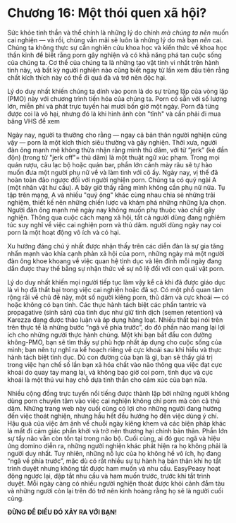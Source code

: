 # Chương 16: Một thói quen xã hội?

Sức khỏe tinh thần và thể chính là những lý do chính *mà chúng ta nên* muốn cai nghiện — và rồi, chúng vẫn mãi sẽ luôn là những lý do mà bạn *nên* cai. Chúng ta không thực sự cần nghiên cứu khoa học và kiến thức về khoa học thần kinh để biết rằng porn gây nghiện và có khả năng phá tan cuộc sống của chúng ta. Cơ thể của chúng ta là những tạo vật tinh vi nhất trên hành tinh này, và bất kỳ người nghiện nào cũng biết ngay từ lần xem đầu tiên rằng chất kích thích này có thể đi quá đà và trở nên độc hại.

Lý do duy nhất khiến chúng ta dính vào porn là do sự trùng lặp của vòng lặp (PMO) này với chương trình tiến hóa của chúng ta. Porn có sẵn với số lượng lớn, miễn phí và phát trực tuyến hai mươi bốn giờ một ngày. Porn đã từng được coi là vô hại, nhưng đó là khi hình ảnh còn "tĩnh" và cần phải đi mua băng VHS để xem

Ngày nay, người ta thường cho rằng — ngay cả bản thân người nghiện cũng vậy — porn là một kích thích siêu thường và gây nghiện. Thời xưa, người đàn ông mạnh mẽ không thừa nhận rằng mình thủ dâm, với từ “jerk” (kẻ đần độn) (trong từ "jerk off"= thủ dâm) là một thuật ngữ xúc phạm. Trong mọi quán rượu, câu lạc bộ hoặc quán bar, phần lớn cánh mày râu sẽ tự hào muốn đưa một người phụ nữ về và làm tình với cô ấy. Ngày nay, vị thế đã hoàn toàn đảo ngược đối với người nghiện porn. Chúng ta có quý ngài A (một nhân vật hư cấu). A bây giờ thấy rằng mình không cần phụ nữ nữa. Tụ tập trên mạng, A và nhiều "quý ông" khác cùng nhau chia sẻ những trải nghiệm, thiết kế nên những chiến lược và khám phá những những lựa chọn. Người đàn ông mạnh mẽ ngày nay không muốn phụ thuộc vào chất gây nghiện. Thông qua cuộc cách mạng xã hội, tất cả người dùng đang nghiêm túc suy nghĩ về việc cai nghiện porn và thủ dâm. người dùng ngày nay coi porn là một hoạt động vô ích và có hại.

Xu hướng đáng chú ý nhất được nhận thấy trên các diễn đàn là sự gia tăng nhấn mạnh vào khía cạnh phản xã hội của porn, những ngày mà một người đàn ông khoe khoang về việc quan hệ tình dục và lên đỉnh mỗi ngày đang dần được thay thế bằng sự nhận thức về sự nô lệ đối với con quái vật porn.

Lý do duy nhất khiến mọi người tiếp tục làm vậy kể cả khi đã được giáo dục là vì họ đã thất bại trong việc cai nghiện hoặc đã sợ. Có một phổ quan tâm rộng rãi về chủ đề này, một số người kiêng porn, thủ dâm và cực khoái — có hoặc không có bạn tình. Các thực hành tách biệt các phần tantric và propagative (sinh sản) của tình dục như giữ tinh dịch (semen retention) và Karezza đang được thảo luận và áp dụng hàng loạt. Nhiều thất bại nói trên trên thực tế là những bước “ngã về phía trước”, do đó phần nào mang lại lợi ích cho những người thực hành chúng. Một khi bạn bắt đầu con đường không-PMO, bạn sẽ tìm thấy sự phù hợp nhất áp dụng cho cuộc sống của mình; bạn nên tự nghĩ ra kế hoạch riêng về cực khoái sau khi hiểu và thực hành tách biệt tình dục. Dù con đường của bạn là gì, bạn sẽ thấy giá trị trong việc hạn chế số lần bạn xả hóa chất vào não thông qua việc đạt cực khoái do quay tay mang lại, và không bao giờ coi porn, tình dục và cực khoái là một thú vui hay chỗ dựa tinh thần cho cảm xúc của bạn nữa.

Nhiều cộng đồng trực tuyến nổi tiếng được thành lập bởi những người không dùng porn chuyên tâm vào việc cai nghiện không chỉ porn mà còn cả thủ dâm. Những trang web này cuối cùng có lợi cho những người đang hướng đến việc thoát nghiện, nhưng hầu hết đều hướng họ đến việc dùng ý chí. Hậu quả của việc ám ảnh về chuỗi ngày kiêng khem và các biện pháp khác là mất đi cảm giác phấn khởi và trở nên thương hại chính bản thân. Phần lớn sự tẩy não vẫn còn tồn tại trong não bộ. Cuối cùng, ai đó gục ngã và hiệu ứng domino diễn ra, những người nghiện khác phát hiện ra họ không phải là người duy nhất. Tuy nhiên, những nỗ lực của họ không hề vô ích, họ đang “ngã về phía trước”, mặc dù có rất nhiều sự tự hành hạ bản thân khi họ tắt trình duyệt nhưng không tắt được ham muốn và nhu cầu. EasyPeasy hoạt động ngược lại, dập tắt nhu cầu và ham muốn trước, trước khi tắt trình duyệt. Mỗi ngày càng có nhiều người nghiện thoát được khỏi cảnh đắm tàu và những người còn lại trên đó trở nên kinh hoàng rằng họ sẽ là người cuối cùng.

**ĐỪNG ĐỂ ĐIỀU ĐÓ XẢY RA VỚI BẠN!**